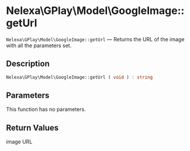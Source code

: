 # Nelexa\GPlay\Model\GoogleImage::getUrl
`Nelexa\GPlay\Model\GoogleImage::getUrl` — Returns the URL of the image with all the parameters set.

## Description
```php
Nelexa\GPlay\Model\GoogleImage::getUrl ( void ) : string
```

## Parameters
This function has no parameters.

## Return Values
image URL

